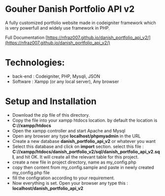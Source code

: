 # Gouher Danish Portfolio API v2
A fully customized portfolio website made in codeigniter framework which is very powerfull and widely use framework in PHP. 

Full Documentation [https://nfraz007.github.io/danish_portfolio_api_v2/](https://nfraz007.github.io/danish_portfolio_api_v2/)


# Technologies: 
* back-end : Codeigniter, PHP, Mysqli, JSON
* Software : Xampp (or any local server), Any browser

# Setup and Installation
* Download the zip file of this directory.
* Copy the file into your xampp htdocs location. by default the location is **C://xampp/htdocs**
* Open the xampp controller and start Apache and Mysql
* Open any browser any type **localhost/phpmyadmin** in the URL
* Create a new database **danish_portfolio_api_v2** or whatever you want
* Select this database and click on **import** section. select this file : **C://xampp/htdocs/danish_portfolio_v2/sql/danish_portfolio_api_v2.sql**, and hit OK. It will create all the relevant table for this project.
* create a new file in project directory, name as my_config.php
* copy then content from my_config.sample and paste in newly created my_config.php file
* fill the configration according to your requirement.
* Now everything is set. Open your browser any type this : **localhost/danish_portfolio_api_v2**
